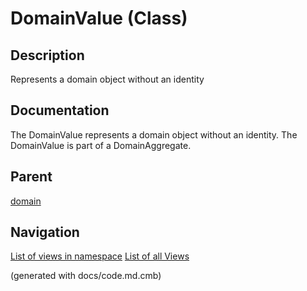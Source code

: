 # DomainValue (Class)

## Description
Represents a domain object without an identity


## Documentation
The DomainValue represents a domain object without an identity. The DomainValue is part of a DomainAggregate.
## Parent
[domain](../../../../../software-development/architecture/blueprint/clean-architecture/domain.md)


## Navigation
[List of views in namespace](./views-in-namespace.md)
[List of all Views](../../../../../views.md)

(generated with docs/code.md.cmb)
